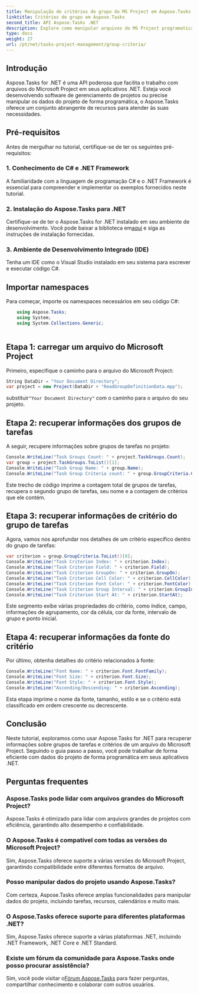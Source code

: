 ```yaml
---
title: Manipulação de critérios de grupo do MS Project em Aspose.Tasks
linktitle: Critérios de grupo em Aspose.Tasks
second_title: API Aspose.Tasks .NET
description: Explore como manipular arquivos do MS Project programaticamente em .NET usando Aspose.Tasks. Recupere exemplos passo a passo de informações sobre grupos de tarefas e critérios.
type: docs
weight: 27
url: /pt/net/tasks-project-management/group-criteria/
---
```

## Introdução
Aspose.Tasks for .NET é uma API poderosa que facilita o trabalho com arquivos do Microsoft Project em seus aplicativos .NET. Esteja você desenvolvendo software de gerenciamento de projetos ou precise manipular os dados do projeto de forma programática, o Aspose.Tasks oferece um conjunto abrangente de recursos para atender às suas necessidades.
## Pré-requisitos
Antes de mergulhar no tutorial, certifique-se de ter os seguintes pré-requisitos:
### 1. Conhecimento de C# e .NET Framework
A familiaridade com a linguagem de programação C# e o .NET Framework é essencial para compreender e implementar os exemplos fornecidos neste tutorial.
### 2. Instalação do Aspose.Tasks para .NET
 Certifique-se de ter o Aspose.Tasks for .NET instalado em seu ambiente de desenvolvimento. Você pode baixar a biblioteca em[aqui](https://releases.aspose.com/tasks/net/) e siga as instruções de instalação fornecidas.
### 3. Ambiente de Desenvolvimento Integrado (IDE)
Tenha um IDE como o Visual Studio instalado em seu sistema para escrever e executar código C#.

## Importar namespaces
Para começar, importe os namespaces necessários em seu código C#:
```csharp
    using Aspose.Tasks;
    using System;
    using System.Collections.Generic;
    
```
## Etapa 1: carregar um arquivo do Microsoft Project
Primeiro, especifique o caminho para o arquivo do Microsoft Project:
```csharp
String DataDir = "Your Document Directory";
var project = new Project(DataDir + "ReadGroupDefinitionData.mpp");
```
 substituir`"Your Document Directory"` com o caminho para o arquivo do seu projeto.
## Etapa 2: recuperar informações dos grupos de tarefas
A seguir, recupere informações sobre grupos de tarefas no projeto:
```csharp
Console.WriteLine("Task Groups Count: " + project.TaskGroups.Count);
var group = project.TaskGroups.ToList()[1];
Console.WriteLine("Task Group Name: " + group.Name);
Console.WriteLine("Task Group Criteria count: " + group.GroupCriteria.Count);
```
Este trecho de código imprime a contagem total de grupos de tarefas, recupera o segundo grupo de tarefas, seu nome e a contagem de critérios que ele contém.
## Etapa 3: recuperar informações de critério do grupo de tarefas
Agora, vamos nos aprofundar nos detalhes de um critério específico dentro do grupo de tarefas:
```csharp
var criterion = group.GroupCriteria.ToList()[0];
Console.WriteLine("Task Criterion Index: " + criterion.Index);
Console.WriteLine("Task Criterion Field: " + criterion.Field);
Console.WriteLine("Task Criterion GroupOn: " + criterion.GroupOn);
Console.WriteLine("Task Criterion Cell Color: " + criterion.CellColor);
Console.WriteLine("Task Criterion Font Color: " + criterion.FontColor);
Console.WriteLine("Task Criterion Group Interval: " + criterion.GroupInterval);
Console.WriteLine("Task Criterion Start At: " + criterion.StartAt);
```
Este segmento exibe várias propriedades do critério, como índice, campo, informações de agrupamento, cor da célula, cor da fonte, intervalo de grupo e ponto inicial.
## Etapa 4: recuperar informações da fonte do critério
Por último, obtenha detalhes do critério relacionados à fonte:
```csharp
Console.WriteLine("Font Name: " + criterion.Font.FontFamily);
Console.WriteLine("Font Size: " + criterion.Font.Size);
Console.WriteLine("Font Style: " + criterion.Font.Style);
Console.WriteLine("Ascending/Descending: " + criterion.Ascending);
```
Esta etapa imprime o nome da fonte, tamanho, estilo e se o critério está classificado em ordem crescente ou decrescente.

## Conclusão
Neste tutorial, exploramos como usar Aspose.Tasks for .NET para recuperar informações sobre grupos de tarefas e critérios de um arquivo do Microsoft Project. Seguindo o guia passo a passo, você pode trabalhar de forma eficiente com dados do projeto de forma programática em seus aplicativos .NET.
## Perguntas frequentes
### Aspose.Tasks pode lidar com arquivos grandes do Microsoft Project?
Aspose.Tasks é otimizado para lidar com arquivos grandes de projetos com eficiência, garantindo alto desempenho e confiabilidade.
### O Aspose.Tasks é compatível com todas as versões do Microsoft Project?
Sim, Aspose.Tasks oferece suporte a várias versões do Microsoft Project, garantindo compatibilidade entre diferentes formatos de arquivo.
### Posso manipular dados do projeto usando Aspose.Tasks?
Com certeza, Aspose.Tasks oferece amplas funcionalidades para manipular dados do projeto, incluindo tarefas, recursos, calendários e muito mais.
### O Aspose.Tasks oferece suporte para diferentes plataformas .NET?
Sim, Aspose.Tasks oferece suporte a várias plataformas .NET, incluindo .NET Framework, .NET Core e .NET Standard.
### Existe um fórum da comunidade para Aspose.Tasks onde posso procurar assistência?
 Sim, você pode visitar o[Fórum Aspose.Tasks](https://forum.aspose.com/c/tasks/15) para fazer perguntas, compartilhar conhecimento e colaborar com outros usuários.